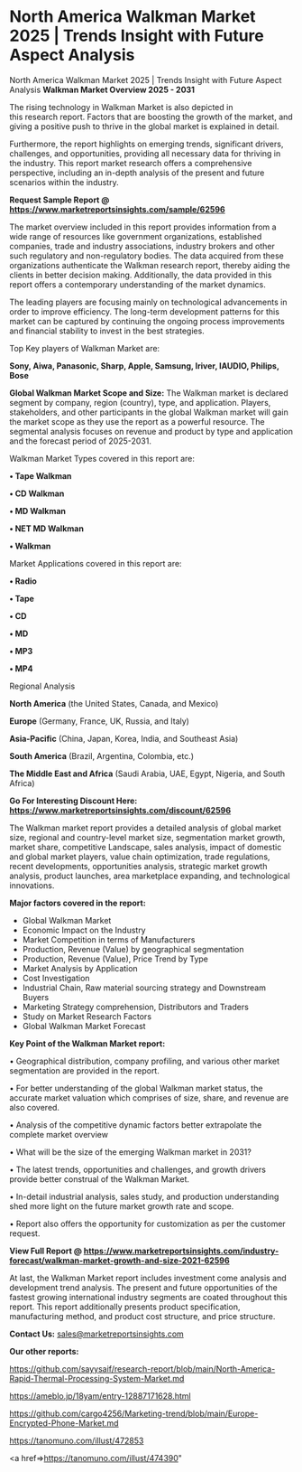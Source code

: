 # North America Walkman Market 2025 | Trends Insight with Future Aspect Analysis
North America Walkman Market 2025 | Trends Insight with Future Aspect Analysis
<Strong> Walkman Market Overview 2025 - 2031</strong>

The rising technology in Walkman Market is also depicted in this research report. Factors that are boosting the growth of the market, and giving a positive push to thrive in the global market is explained in detail.

Furthermore, the report highlights on emerging trends, significant drivers, challenges, and opportunities, providing all necessary data for thriving in the industry. This report market research offers a comprehensive perspective, including an in-depth analysis of the present and future scenarios within the industry.

<strong>Request Sample Report @ <a href=https://www.marketreportsinsights.com/sample/62596>https://www.marketreportsinsights.com/sample/62596</a></strong>

The market overview included in this report provides information from a wide range of resources like government organizations, established companies, trade and industry associations, industry brokers and other such regulatory and non-regulatory bodies. The data acquired from these organizations authenticate the Walkman research report, thereby aiding the clients in better decision making. Additionally, the data provided in this report offers a contemporary understanding of the market dynamics.

The leading players are focusing mainly on technological advancements in order to improve efficiency. The long-term development patterns for this market can be captured by continuing the ongoing process improvements and financial stability to invest in the best strategies.

Top Key players of Walkman Market are:

<strong>Sony, Aiwa, Panasonic, Sharp, Apple, Samsung, Iriver, IAUDIO, Philips, Bose</strong>

<strong><b>Global Walkman Market Scope and Size:</b></strong>
The Walkman market is declared segment by company, region (country), type, and application. Players, stakeholders, and other participants in the global Walkman market will gain the market scope as they use the report as a powerful resource. The segmental analysis focuses on revenue and product by type and application and the forecast period of 2025-2031.

Walkman Market Types covered in this report are:

<strong>• Tape Walkman

• CD Walkman

• MD Walkman

• NET MD Walkman

• Walkman</strong>

Market Applications covered in this report are:

<strong>• Radio

• Tape

• CD

• MD

• MP3

• MP4</strong> 

Regional Analysis

<strong>North America</strong> (the United States, Canada, and Mexico)

<strong>Europe</strong> (Germany, France, UK, Russia, and Italy)

<strong>Asia-Pacific</strong> (China, Japan, Korea, India, and Southeast Asia)

<strong>South America</strong> (Brazil, Argentina, Colombia, etc.)

<strong>The Middle East and Africa</strong> (Saudi Arabia, UAE, Egypt, Nigeria, and South Africa)

<strong>Go For Interesting Discount Here: <a href=https://www.marketreportsinsights.com/discount/62596>https://www.marketreportsinsights.com/discount/62596</a></strong>

The Walkman market report provides a detailed analysis of global market size, regional and country-level market size, segmentation market growth, market share, competitive Landscape, sales analysis, impact of domestic and global market players, value chain optimization, trade regulations, recent developments, opportunities analysis, strategic market growth analysis, product launches, area marketplace expanding, and technological innovations.

<strong><b>Major factors covered in the report:</b></strong>
<ul>
  <li>Global Walkman Market </li>
  <li>Economic Impact on the Industry</li>
  <li>Market Competition in terms of Manufacturers</li>
  <li>Production, Revenue (Value) by geographical segmentation</li>
  <li>Production, Revenue (Value), Price Trend by Type</li>
  <li>Market Analysis by Application</li>
  <li>Cost Investigation</li>
  <li>Industrial Chain, Raw material sourcing strategy and Downstream Buyers</li>
  <li>Marketing Strategy comprehension, Distributors and Traders</li>
  <li>Study on Market Research Factors</li>
  <li>Global Walkman Market Forecast</li>
</ul>

<strong><b>Key Point of the Walkman Market report:</b></strong>

• Geographical distribution, company profiling, and various other market segmentation are provided in the report.

• For better understanding of the global Walkman market status, the accurate market valuation which comprises of size, share, and revenue are also covered.

• Analysis of the competitive dynamic factors better extrapolate the complete market overview

• What will be the size of the emerging Walkman market in 2031?

• The latest trends, opportunities and challenges, and growth drivers provide better construal of the Walkman Market.

• In-detail industrial analysis, sales study, and production understanding shed more light on the future market growth rate and scope.

• Report also offers the opportunity for customization as per the customer request.

<strong><b>View Full Report @ <a href=https://www.marketreportsinsights.com/industry-forecast/walkman-market-growth-and-size-2021-62596>https://www.marketreportsinsights.com/industry-forecast/walkman-market-growth-and-size-2021-62596</a></b></strong>


At last, the Walkman Market report includes investment come analysis and development trend analysis. The present and future opportunities of the fastest growing international industry segments are coated throughout this report. This report additionally presents product specification, manufacturing method, and product cost structure, and price structure.

<strong>Contact Us:</strong>
sales@marketreportsinsights.com

<strong>Our other reports:</strong>

<a href=https://github.com/sayysaif/research-report/blob/main/North-America-Rapid-Thermal-Processing-System-Market.md>https://github.com/sayysaif/research-report/blob/main/North-America-Rapid-Thermal-Processing-System-Market.md</a>

<a href=https://ameblo.jp/18yam/entry-12887171628.html>https://ameblo.jp/18yam/entry-12887171628.html</a>

<a href=https://github.com/cargo4256/Marketing-trend/blob/main/Europe-Encrypted-Phone-Market.md>https://github.com/cargo4256/Marketing-trend/blob/main/Europe-Encrypted-Phone-Market.md</a>

<a href=https://tanomuno.com/illust/472853>https://tanomuno.com/illust/472853</a>

<a href=>https://tanomuno.com/illust/474390</a>"

